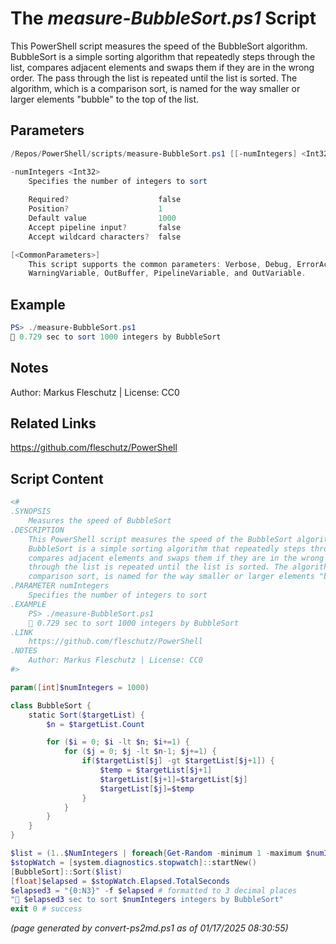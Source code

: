 The *measure-BubbleSort.ps1* Script
===========================

This PowerShell script measures the speed of the BubbleSort algorithm.
BubbleSort is a simple sorting algorithm that repeatedly steps through the list,
compares adjacent elements and swaps them if they are in the wrong order. The pass
through the list is repeated until the list is sorted. The algorithm, which is a
comparison sort, is named for the way smaller or larger elements "bubble" to the top of the list.

Parameters
----------
```powershell
/Repos/PowerShell/scripts/measure-BubbleSort.ps1 [[-numIntegers] <Int32>] [<CommonParameters>]

-numIntegers <Int32>
    Specifies the number of integers to sort
    
    Required?                    false
    Position?                    1
    Default value                1000
    Accept pipeline input?       false
    Accept wildcard characters?  false

[<CommonParameters>]
    This script supports the common parameters: Verbose, Debug, ErrorAction, ErrorVariable, WarningAction, 
    WarningVariable, OutBuffer, PipelineVariable, and OutVariable.
```

Example
-------
```powershell
PS> ./measure-BubbleSort.ps1
🧭 0.729 sec to sort 1000 integers by BubbleSort

```

Notes
-----
Author: Markus Fleschutz | License: CC0

Related Links
-------------
https://github.com/fleschutz/PowerShell

Script Content
--------------
```powershell
<#
.SYNOPSIS
	Measures the speed of BubbleSort 
.DESCRIPTION
	This PowerShell script measures the speed of the BubbleSort algorithm.
	BubbleSort is a simple sorting algorithm that repeatedly steps through the list,
	compares adjacent elements and swaps them if they are in the wrong order. The pass
	through the list is repeated until the list is sorted. The algorithm, which is a
	comparison sort, is named for the way smaller or larger elements "bubble" to the top of the list.
.PARAMETER numIntegers
	Specifies the number of integers to sort
.EXAMPLE
	PS> ./measure-BubbleSort.ps1
	🧭 0.729 sec to sort 1000 integers by BubbleSort 
.LINK
	https://github.com/fleschutz/PowerShell
.NOTES
	Author: Markus Fleschutz | License: CC0
#>

param([int]$numIntegers = 1000)

class BubbleSort {
    static Sort($targetList) {
        $n = $targetList.Count

        for ($i = 0; $i -lt $n; $i+=1) {
            for ($j = 0; $j -lt $n-1; $j+=1) {
                if($targetList[$j] -gt $targetList[$j+1]) {
                    $temp = $targetList[$j+1]
                    $targetList[$j+1]=$targetList[$j]
                    $targetList[$j]=$temp
                }
            }
        }
    }
}

$list = (1..$NumIntegers | foreach{Get-Random -minimum 1 -maximum $numIntegers})
$stopWatch = [system.diagnostics.stopwatch]::startNew()
[BubbleSort]::Sort($list)
[float]$elapsed = $stopWatch.Elapsed.TotalSeconds
$elapsed3 = "{0:N3}" -f $elapsed # formatted to 3 decimal places
"🧭 $elapsed3 sec to sort $numIntegers integers by BubbleSort"
exit 0 # success
```

*(page generated by convert-ps2md.ps1 as of 01/17/2025 08:30:55)*
